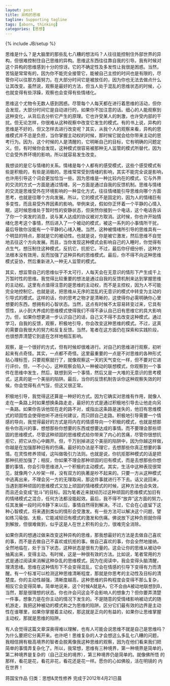 ```yaml
---
layout: post
title: 异构的思维
tagline: Supporting tagline
tags: [aborn, thinking]
categories: [思想]
---
```

{% include JB/setup %}

思维是什么？是大脑里的那些乱七八糟的想法吗？人往往能控制住外部世界的异
构，但很难控制住自己思维的异构。思维这东西往往靠自我的引导。我有时候对
这个异构的思维感到十分的惊讶。它的不确定性及多发性让我很是困惑。当然，
苦恼是常常有的，因为你不能完全接管它，能被自己主控的时间也是有限的，尽
管你可以往那方面努力。在大部分时间它是被放任的，因为你也无法去做点什么
让其改变。虽然说，观察是最好的方法，但当人处于混乱的思维状态的时候，心
也就变得有些浮躁，观察也会变得有些情绪化。 
 
思维这个尤物令无数人感到困惑。尽管每个人每天都在进行着思维的活动，但你
会发现，大部分时间它是自动进行的，如果你不加注意的话。细心的人能观察到
这种变化，从背后去分析它产生的原理。它也许受某人的刺激，也许受内部的干
扰。但无论怎样，你很难从这种观察中改变它发生的模式。有的书上说，异构的
思维是不好的，但又怎样去进行改变呢？其实，从我个人的观察来看，异构的思
维模式并不总是负担，当你掌握主动权的时候，那时候它就会给你带来主动的思
考行为。因为，这个时候的人是清醒的，它明晰自己的目标，它有明确的问题定
义。但，有时候你会发现，这种模式很容易被那种无人监管的模式所替代，因为
它会受外界环境的影响，所以就容易发生改变。 
 
我想谈的是它与情绪的关系。情绪是每个人都有的感受模式，这些个感受模式有
些是积极的，有些是消极的。思维常常受到情绪的影响，其实不能完全说是影响，
也许用引导这个词会更加恰当一些。因为思维是一种比较内在的模式，它与外界
的交流的方式一方面是通过情绪，另一方面是通过自我的反馈机制。思维与情绪
的交流是思维受外在环境影响的一种显化方式，往往情绪能引导思维向哪个方面
思考，也就是往哪个方向发展。所以，它的模式不是固定的，因为人的情绪巨有
多变性，而且易受外界因素的影响。举例来说，假如你正怀着一个平静的心情入
眠，这时候思维处于暂时性的安静状态，但突然你接到一个电话，这个电话告诉
了你一个突发的消息，说与某人达成的协议被对方取消。这时候，你也许开始情
绪化思考这个事情，然后进入了一个被动的模式，被这一系列的小事情所干扰，
最后导致你没能有一个平静的心绪入睡。当然，这种被情绪所引导的思维具有一
个明显的特点，那就是它的被动性。也就是说，你是被它激发，然后思维不自觉
地去往这个方向发展。而且，当你发现这种模式会影响自己的入睡时，你觉得有
点生气，想压制住这种模式，反抗它，抗拒它。不过，最后你仔细分析，这种方
法根本没有效用，反而加强了这种异构的思维模式。最后，你不得不向这种思维
模式妥协，然后重新进入一种无人监管的模式。 
 
其实，想监管自己的思维似乎不太可行，人每天会在无意识的情形下产生成千上
万暂时性的思维。我觉得比较重要的想法是通过自我的反馈机制来达到掌握思维
的主动权。这里有点值得注意的是思维的主动权，而不是主控权，因为人不可能
完全地控制它。也就是说，把思维从无序的混乱的无意识的模式中转变为主动的
引导式的模式。这样的话，你的思考之物才是清晰的，这使得你必需明确你心里
想要的东西，想拥有的心智状态。当然，这点有时候不太容易转变过来，它具有
惯性，从小到大养成的思维模式使得我们不得不承认自己旧有思维它的具大影响
力。但，如果你想更进一步认识自己的话，自己又不得不去改变这种模式。通过
学习，自我的反馈，观察，积极地引导，你会改变这种思维的模式。不过，这真
的需要自我很大的努力和反复反馈。当然，笔者在这方面仍在探索和实践阶段，
也很想弄清楚它到底在怎样地相互影响。 
 
观察，是一个很好的方式，但有时候却很难进行。对自己的思维进行观察，初听
起来有点奇怪。其实，一点都不奇怪。这里最重要的一点是不对思维的各种形式
贴心理标签，只要观察就行了，就像观察这一天的天气变化一样，但不要对它进
行评价。但，一不小心，这种观察会陷入一种被动的联想模式，你观察到一个事
件在思维中发生，然后，联想到另一个事情，然后又是一大堆的无意识的思考模
式，这真的是一个美丽的陷阱。最后，当你的反馈机制告诉你这种观察失效的时
候，你会觉得有点气馁，但这又很正常。 
 
积极地引导，我觉得这还算是一种好的方式。因为它确实对思维有作用，就像人
走在一条路上时如果想换条路走走，最好的方式是通过积极地引导去让他走向另
一条路。如果你告诉他现在走的路不对，或指出这条路是迷失的，他旧有思维模
式的顽固性会使得他听不进任何建议，而只顾自己走路。积极地引导需要一个情
感的导向，我觉得最好的方式是将内在的情感导向一个积极的模式，也就是想那
些令你高兴的事，想想那些你想要的东西或想要达成的事情。而不要理会那些顽
固的思维模式，尽管这种顽固的思维模式给你带来了内心的苦痛，尽管你很想抗
拒它，把它从你心中踢开。但，千万别掉进这个美丽的陷阱中，因为你越这样做，
你越是在加强那种旧有的伤痛。最好的办法是不理它，去想那些你真正想要的事
情。在灵性修养领域，这叫做吸引力法则。也就是说，你抗拒那种模式的话是把
那种抗拒加强了；相反，你如果不理会那种顽固的旧有模式，而是去想那些你想
要的事情，你会引导思维进入一个积极的主动模式。其实，生活中这种表现很常
见，就像两个人吵架一样，没有双方的执著是吵不起来的。只要一方从这种模式
中逃离出来，不理会另一方的无理取闹，那这件事就进行不下去。话又说回来，
当遇到那种顽固的思维模式又加上顽固的情绪模式的时候，这种方法也会失效，
而且还会变成“批斗”的目标。因为笔者近来就经历过这种顽固的思维模式加旧有
的情绪模式之混合，任何方法都没能起效。最后，我不得不“放弃”这方面的努力，
任其发展一段时间冷静下来以后，事情自然得到解决。不过，它会在心底留下这
种心智模式，将来遇到类似的情形会受激发。有一些方法可以解决这个问题，譬
如练习瑜伽、太极，它能减轻旧有模式的激发和伤痛。佛说放下这种负担就你得
到解放，但很难做到，似乎这是人在世上积有的业力，很难完全消除。 

如果你真的想通过做来改变这种异构的思维，那我想最好的方法是去做自己喜欢
的事，而不是去做自己不喜欢或抗拒的事。做自己喜欢的事，你会全然地接纳，
全然地临在，处于当下状态，这种状态是很有力量的。这会让你的思维从被动中
抽离出来，变得主动。有时候，这是一种很有效的方法。比如说，笔者常用的方
式是通过阅读来消解这种杂乱的思维模式。因为在阅读中，我会变得头脑清醒，
理清思绪。思维在这种情形下不会变得混乱，它会在情感的引导下变得有力而清
醒。有一个标准可以检测这种思维清晰程度，那就是你思考的主动性及目标的清
楚度。你的主动性越强，清晰度越高，这种思维的异构程度会变得不那么复杂，
相反它会变得简单。简单地说来，这个时候A就是A，它不会由A被动地联想到B，
当然，那是很理想的状态。你也许会问这会不会影响人的想象力？但你要弄清楚
一件事，想象力是在你主动的情况下发生的。不是随意的受情绪影响被动式的随
机游走，我把这种被动的模式称之为思维的陷阱。区分它们最有效的边界是主动
性在谁哪里，如果你掌握着主动权，那这就是正向的有益的，如果你让思维掌握
主动权，那就是思维的陷阱。 
 
有人会觉得这篇文章深奥得难以理解，也有人可能会说思维不就是自己是思维吗？
为什么要把它分离开来。也许吧！思维复杂的人才会想这么多乱七八糟的问题，
我相信拥有极高境界的智者会脱离像我这种思维的观察，因为在他们看来我们把
简单的事情弄复杂化了。所以，我常想，思维有三种境界，第一种境界是简单的，
第二种境界是复杂的（自己正处的境界），第三种境界仍是简单的。就像佛所悟
的那样，看花是花，看花非花，看花还是花一样。愿你的心如佛般，活在明镜的
内在世界！ 
 
蒋国宝作品   归类：思想&灵性修养   完成于2012年4月21日晨
